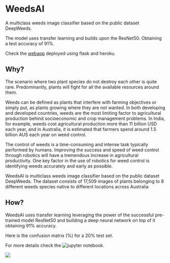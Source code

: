 # WeedsAI

A multiclass weeds image classifier based on the public dataset DeepWeeds. 

The model uses transfer learning and builds upon the ResNet50. Obtaining a test accuracy of 91%.

Check the [webapp](https://weedsai.herokuapp.com/) deployed using flask and heroku.

## Why?
The scenario where two plant species do not destroy each other is quite rare. Predominantly, plants will fight for all the available resources around them.

Weeds can be defined as plants that interfere with farming objectives or simply put, as plants growing where they are not wanted. In both developing and developed countries, weeds are the most limiting factor to agricultural production behind socioeconomic and crop management problems. In India, for example, weeds cost agricultural production more than 11 billion USD each year, and in Australia, it is estimated that farmers spend around 1.5 billion AUS each year on weed control.

The control of weeds is a time-consuming and intense task typically performed by humans. Improving the success and speed of weed control through robotics will have a tremendous increase in agricultural productivity. One key factor in the use of robotics for weed control is identifying weeds accurately and early as possible.

WeedsAI is multiclass weeds image classifier based on the public dataset DeepWeeds. The dataset consists of 17,509 images of plants belonging to 8 different weeds species native to different locations across Australia

## How?
WeedsAI uses transfer learning leveraging the power of the successful pre-trained model ResNet50 and building a deep neural network on top of it obtaining 91% accuracy.

Here is the confusion matrix (%) for a 20% test set.

For more details check the ![jupyter notebook](https://github.com/restrep/WeedsAI/blob/main/WeedsAI_Notebook.ipynb).

![](https://github.com/restrep/WeedsAI/blob/main/Confussion%20Matrix.png)
                    
     
